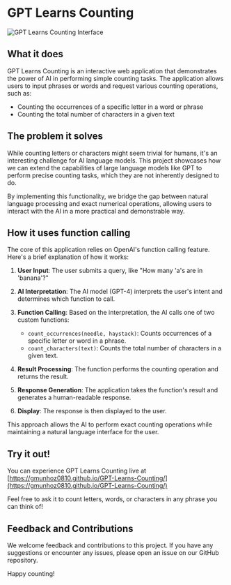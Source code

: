 # GPT Learns Counting

![GPT Learns Counting Interface](https://raw.githubusercontent.com/gmunhoz0810/GPT-Learns-Counting/imgs/GPT-Learns-Counting.png)

## What it does

GPT Learns Counting is an interactive web application that demonstrates the power of AI in performing simple counting tasks. The application allows users to input phrases or words and request various counting operations, such as:

- Counting the occurrences of a specific letter in a word or phrase
- Counting the total number of characters in a given text

## The problem it solves

While counting letters or characters might seem trivial for humans, it's an interesting challenge for AI language models. This project showcases how we can extend the capabilities of large language models like GPT to perform precise counting tasks, which they are not inherently designed to do.

By implementing this functionality, we bridge the gap between natural language processing and exact numerical operations, allowing users to interact with the AI in a more practical and demonstrable way.

## How it uses function calling

The core of this application relies on OpenAI's function calling feature. Here's a brief explanation of how it works:

1. **User Input**: The user submits a query, like "How many 'a's are in 'banana'?"

2. **AI Interpretation**: The AI model (GPT-4) interprets the user's intent and determines which function to call.

3. **Function Calling**: Based on the interpretation, the AI calls one of two custom functions:
   - `count_occurrences(needle, haystack)`: Counts occurrences of a specific letter or word in a phrase.
   - `count_characters(text)`: Counts the total number of characters in a given text.

4. **Result Processing**: The function performs the counting operation and returns the result.

5. **Response Generation**: The application takes the function's result and generates a human-readable response.

6. **Display**: The response is then displayed to the user.

This approach allows the AI to perform exact counting operations while maintaining a natural language interface for the user.

## Try it out!

You can experience GPT Learns Counting live at [https://gmunhoz0810.github.io/GPT-Learns-Counting/](https://gmunhoz0810.github.io/GPT-Learns-Counting/)

Feel free to ask it to count letters, words, or characters in any phrase you can think of!

## Feedback and Contributions

We welcome feedback and contributions to this project. If you have any suggestions or encounter any issues, please open an issue on our GitHub repository.

Happy counting!